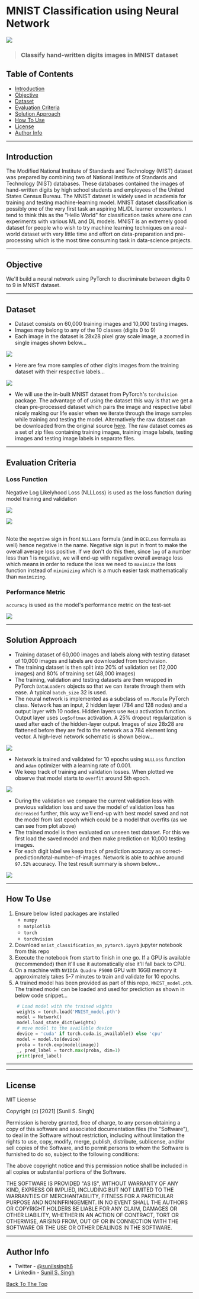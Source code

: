# MNIST Classification using Neural Network 

![](assets/mnist_intro.jpeg)

> ### Classify hand-written digits images in MNIST dataset


## Table of Contents

- [Introduction](#introduction) 
- [Objective](#objective)
- [Dataset](#dataset)
- [Evaluation Criteria](#evaluation-criteria)
- [Solution Approach](#solution-approach)
- [How To Use](#how-to-use)
- [License](#license)
- [Author Info](#author-info)

---

## Introduction
The Modified National Institute of Standards and Technology (MIST) dataset was prepared by combining two of National Institute of Standards and Technology (NIST) databases. These databases contained the images of hand-written digits by high school students and employees of the United States Census Bureau. The MNIST dataset is widely used in academia for training and testing machine-learning model. MNIST dataset classification is possibly one of the very first task an aspiring ML/DL learner encounters. I tend to think this as the "Hello World" for classification tasks where one can experiments with various ML and DL models. MNIST is an extremely good dataset for people who wish to try machine learning techniques on a real-world dataset with very little time and effort on data-preparation and pre-processing which is the most time consuming task in data-science projects.   


---
## Objective
We'll build a neural network using PyTorch to discriminate between digits 0 to 9 in MNIST dataset.

---
## Dataset
- Dataset consists on 60,000 training images and 10,000 testing images.
- Images may belong to any of the 10 classes (digits 0 to 9)
- Each image in the dataset is 28x28 pixel gray scale image, a zoomed in single images shown below...

![](assets/mnist_single_image.png)

- Here are few more samples of other digits images from the training dataset with their respective labels...

![](assets/mnist_samples.png)


- We will use the in-built MNIST dataset from PyTorch's `torchvision` package. The advantage of of using the dataset this way is that we get a clean pre-processed dataset which pairs the image and respective label nicely making our life easier when we iterate through the image samples while training and testing the model. Alternatively the raw dataset can be downloaded from the original source [here](http://yann.lecun.com/exdb/mnist/). The raw dataset comes as a set of zip files containing training images, training image labels, testing images and testing image labels in separate files.

---

## Evaluation Criteria

### Loss Function  
Negative Log Likelyhood Loss (NLLLoss) is used as the loss function during model training and validation 

![](assets/logsoftmax.png)

![](assets/nllloss.png)

<br>Note the `negative` sign in front `NLLLoss` formula (and in `BCELoss` formula as well) hence negative in the name. Negative sign is put in front to make the overall average loss positive. If we don't do this then, since `log` of a number less than 1 is negative, we will end-up with negative overall average loss which means in order to reduce the loss we need to `maximize` the loss function instead of `minimizing` which is a much easier task mathematically than `maximizing`.


### Performance Metric

`accuracy` is used as the model's performance metric on the test-set 

![](assets/accuracy.png)

---
## Solution Approach
- Training dataset of 60,000 images and labels along with testing dataset of 10,000 images and labels are downloaded from torchvision.
- The training dataset is then split into 20% of validation set (12,000 images) and 80% of training set (48,000 images)
- The training, validation and testing datasets are then wrapped in PyTorch `DataLoaders` objects so that we can iterate through them with ease. A typical `batch_size` 32 is used.
- The neural network is implemented as a subclass of `nn.Module` PyTorch class. Network has an input, 2 hidden layer (784 and 128 nodes) and a output layer with 10 nodes. Hidden layers use `ReLU` activation function. Output layer uses `LogSoftmax` activation. A 25% dropout regularization is used after each of the hidden-layer output. Images of size 28x28 are flattened before they are fed to the network as a 784 element long vector. A high-level network schematic is shown below...

![](assets/network.png)

- Network is trained and validated for 10 epochs using `NLLLoss` function and `Adam` optimizer with a learning rate of 0.001.
- We keep track of training and validation losses. When plotted we observe that model starts to `overfit` around 5th epoch.

![](assets/loss_plot.png)

- During the validation we compare the current validation loss with previous validation loss and save the model of validation loss has `decreased` further, this way we'll end-up with best model saved and not the model from last epoch which could be a model that overfits (as we can see from plot above)
- The trained model is then evaluated on unseen test dataset. For this we first load the saved model and then make prediction on 10,000 testing images.
- For each digit label we keep track of prediction accuracy as correct-prediction/total-number-of-images. Network is able to achive around `97.52%` accuracy. The test result summary is shown below...

![](assets/test_results.png)

---
## How To Use
1. Ensure below listed packages are installed
    - `numpy`
    - `matplotlib`
    - `torch`
    - `torchvision`
2. Download `mnist_classification_nn_pytorch.ipynb` jupyter notebook from this repo
3. Execute the notebook from start to finish in one go. If a GPU is available (recommended) then it'll use it automatically else it'll fall back to CPU. 
4. On a machine with `NVIDIA Quadro P5000` GPU with 16GB memory it approximately takes 5-7 minutes to train and validate for 10 epochs.
5. A trained model has been provided as part of this repo, `MNIST_model.pth`. The trained model can be loaded and used for prediction as shown in below code snippet... 

```python
    # Load model with the trained wights
    weights = torch.load('MNIST_model.pth')
    model = Network()
    model.load_state_dict(weights)
    # move model to the available device
    device = 'cuda' if torch.cuda.is_available() else 'cpu'
    model = model.to(device)
    proba = torch.exp(model(image)) 
    _, pred_label = torch.max(proba, dim=1)
    print(pred_label)
```

---


---
## License

MIT License

Copyright (c) [2021] [Sunil S. Singh]

Permission is hereby granted, free of charge, to any person obtaining a copy
of this software and associated documentation files (the "Software"), to deal
in the Software without restriction, including without limitation the rights
to use, copy, modify, merge, publish, distribute, sublicense, and/or sell
copies of the Software, and to permit persons to whom the Software is
furnished to do so, subject to the following conditions:

The above copyright notice and this permission notice shall be included in all
copies or substantial portions of the Software.

THE SOFTWARE IS PROVIDED "AS IS", WITHOUT WARRANTY OF ANY KIND, EXPRESS OR
IMPLIED, INCLUDING BUT NOT LIMITED TO THE WARRANTIES OF MERCHANTABILITY,
FITNESS FOR A PARTICULAR PURPOSE AND NONINFRINGEMENT. IN NO EVENT SHALL THE
AUTHORS OR COPYRIGHT HOLDERS BE LIABLE FOR ANY CLAIM, DAMAGES OR OTHER
LIABILITY, WHETHER IN AN ACTION OF CONTRACT, TORT OR OTHERWISE, ARISING FROM,
OUT OF OR IN CONNECTION WITH THE SOFTWARE OR THE USE OR OTHER DEALINGS IN THE
SOFTWARE.

---

## Author Info

- Twitter - [@sunilssingh6](https://twitter.com/sunilssingh6)
- Linkedin - [Sunil S. Singh](https://linkedin.com/in/sssingh)

[Back To The Top](#Credit-Card-Fraud-Detection)

---
